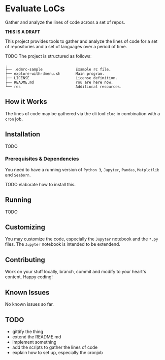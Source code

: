 # Evaluate LoCs
Gather and analyze the lines of code across a set of repos.

**THIS IS A DRAFT**


This project provides tools to gather and analyze the lines of code for a set of repositories and a
set of languages over a period of time.

TODO
The project is structured as follows:
```
.
├── .edmrc-sample               Example rc file.
├── explore-with-dmenu.sh       Main program.
├── LICENSE                     License definition.
├── README.md                   You are here now.
└── res                         Additional resources.
```


## How it Works
The lines of code may be gathered via the cli tool `cloc` in combination with a `cron` job.

## Installation
TODO


### Prerequisites & Dependencies
You need to have a running version of `Python 3`, `Jupyter`, `Pandas`, `Matplotlib` and `Seaborn`.

TODO elaborate how to install this.


## Running
TODO


## Customizing
You may customize the code, especially the `Jupyter` notebook and the `*.py` files. The `Jupyter`
notebook is intended to be extendend.


## Contributing
Work on your stuff locally, branch, commit and modify to your heart's content.
Happy coding!


## Known Issues
No known issues so far.


## TODO
- gittify the thing
- extend the README.md
- implement something
- add the scripts to gather the lines of code
- explain how to set up, especially the cronjob
